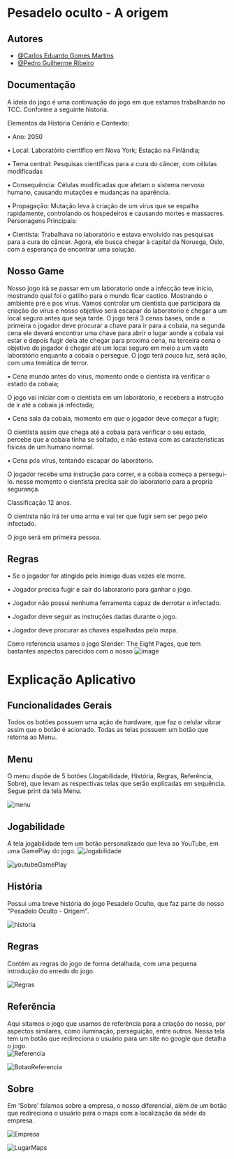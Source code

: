 # Pesadelo oculto - A origem






## Autores

- [@Carlos Eduardo Gomes Martins](https://www.github.com/MartinsCarlos111)
- [@Pedro Guilherme Ribeiro ](https://www.github.com/pedroribeiro07)

## Documentação

A ideia do jogo é uma continuação do jogo em que estamos trabalhando no TCC. Conforme a seguinte historia. 

Elementos da História 
Cenário e Contexto:

•	Ano: 2050

•	Local: Laboratório científico em Nova York; Estação na Finlândia; 

•	Tema central: Pesquisas científicas para a cura do câncer, com células modificadas

•	Consequência: Células modificadas que afetam o sistema nervoso humano, causando mutações e mudanças na aparência.

•	Propagação: Mutação leva à criação de um vírus que se espalha rapidamente, controlando os hospedeiros e causando mortes e massacres.
Personagens Principais:

•	Cientista: Trabalhava no laboratório e estava envolvido nas pesquisas para a cura do câncer. Agora, ele busca chegar à capital da Noruega, Oslo, com a esperança de encontrar uma solução.






## Nosso Game

Nosso jogo irá se passar em um laboratorio onde a infecção teve inicio, mostrando qual foi o gatilho para o mundo ficar caotico.
Mostrando o ambiente pré e pos vírus. Vamos controlar um cientista que participara da criação do vírus e nosso objetivo será escapar do laboratorio e chegar a um local seguro antes que seja tarde. O jogo terá 3 cenas bases, onde a primeira o jogador deve procurar a chave para ir para a cobaia, na segunda cena ele deverá encontrar uma chave para abrir o lugar aonde a cobaia vai estar e depois fugir dela ate chegar para proxima cena, na terceira cena o objetivo do jogador é chegar até um local seguro em meio a um vasto laboratório enquanto a cobaia o persegue.
O jogo terá pouca luz, será ação, com uma temática de terror. 

• Cena mundo antes do vírus, momento onde o cientista irá verificar o estado da cobaia;

O jogo vai iniciar com o cientista em um laborátorio, e recebera a instrução de ir até a cobaia já infectada;

• Cena sala da cobaia, momento em que o jogador deve começar a fugir;

O cientista assim que chega até a cobaia para verificar o seu estado, percebe que a cobaia tinha se soltado, e não estava com as caracteristicas fisicas de um humano normal.

• Cena pós vírus, tentando escapar do laborátorio.

O jogador recebe uma instrução para correr, e a cobaia começa a persegui-lo. nesse momento o cientista precisa sair do laboratorio para a propria segurança. 

Classificação 12 anos.

O cientista não irá ter uma arma e vai ter que fugir sem ser pego pelo infectado.

O jogo será em primeira pessoa.


## Regras
• Se o jogador for atingido pelo inimigo duas vezes ele morre.

• Jogador precisa fugir e sair do laboratorio para ganhar o jogo.

• Jogador não possui nenhuma ferramenta capaz de derrotar o infectado.

• Jogador deve seguir as instruções dadas durante o jogo. 

• Jogador deve procurar as chaves espalhadas pelo mapa.




Como referencia usamos o jogo Slender: The Eight Pages, que tem bastantes aspectos parecidos com o nosso
![image](https://github.com/pedroribeiro07/PesadeloOcultoAOrigem/assets/106094573/d89285cb-ebd9-4bcc-a3ef-ce2a09576eac)


# Explicação Aplicativo

## Funcionalidades Gerais

Todos os botões possuem uma ação de hardware, que faz o celular vibrar assim que o botão é acionado. Todas as telas possuem um botão que retorna ao Menu.  

## Menu

O menu dispõe de 5 botões (Jogabilidade, História, Regras, Referência, Sobre), que levam as respectivas telas que serão explicadas em sequência. Segue print da tela Menu.


![menu](https://github.com/MartinsCarlos111/AppPesadeloOcultoOrigem/assets/101645719/ca34d0cf-59ef-4899-b28b-b52c74bcbabd)


## Jogabilidade

A tela jogabilidade tem um botão personalizado que leva ao YouTube, em uma GamePlay do jogo. 
![Jogabilidade](https://github.com/MartinsCarlos111/AppPesadeloOcultoOrigem/assets/101645719/203949ed-2e9d-4d4b-a2bf-1a9317803e11)

![youtubeGamePlay](https://github.com/MartinsCarlos111/AppPesadeloOcultoOrigem/assets/101645719/09503c73-2de6-4d4b-a74a-156878c92430)


## História 

Possui uma breve história do jogo Pesadelo Oculto, que faz parte do nosso "Pesadelo Oculto - Origem".  

![historia](https://github.com/MartinsCarlos111/AppPesadeloOcultoOrigem/assets/101645719/eb5d9bf6-3fee-432e-8f56-92154aa210f5)

## Regras 

Contém as regras do jogo de forma detalhada, com uma pequena introdução do enredo do jogo. 

![Regras](https://github.com/MartinsCarlos111/AppPesadeloOcultoOrigem/assets/101645719/2e434049-7ecd-44d1-8e5b-ff04ecb70eb1)

## Referência

Aqui sitamos o jogo que usamos de referência para a criação do nosso, por aspectos similares, como iluminação, perseguição, entre outros. Nessa tela tem um botão que redireciona o usuário para um site no google que detalha o jogo.   
![Referencia](https://github.com/MartinsCarlos111/AppPesadeloOcultoOrigem/assets/101645719/0bb083da-cadc-4739-ac14-99d843993655)

![BotaoReferencia](https://github.com/MartinsCarlos111/AppPesadeloOcultoOrigem/assets/101645719/e280fe5d-0f81-45f8-9944-6e0e7b894ae2)

## Sobre

Em 'Sobre' falamos sobre a empresa, o nosso diferencial, além de um botão que redireciona o usuário para o maps com a localização da séde da empresa.

![Empresa](https://github.com/MartinsCarlos111/AppPesadeloOcultoOrigem/assets/101645719/4c5d094a-b5da-46fb-bd69-46237168c1d6)

![LugarMaps](https://github.com/MartinsCarlos111/AppPesadeloOcultoOrigem/assets/101645719/51c5f6c3-4e46-4ff7-8aa3-a3ff958f0e9a)
